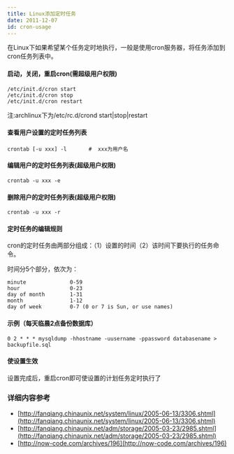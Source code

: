 ```yaml
---
title: Linux添加定时任务
date: 2011-12-07
id: cron-usage
---
```


在Linux下如果希望某个任务定时地执行，一般是使用cron服务器，将任务添加到cron任务列表中。

#### 启动，关闭，重启cron(需超级用户权限)

```text
/etc/init.d/cron start
/etc/init.d/cron stop
/etc/init.d/cron restart
```

注:archlinux下为/etc/rc.d/crond start|stop|restart

#### 查看用户设置的定时任务列表

```text
crontab [-u xxx] -l       #  xxx为用户名
```

#### 编辑用户的定时任务列表(超级用户权限)

```text
crontab -u xxx -e
```

#### 删除用户的定时任务列表(超级用户权限)

```text
crontab -u xxx -r
```

#### 定时任务的编辑规则

cron的定时任务由两部分组成：（1）设置的时间（2）该时间下要执行的任务命令。

时间分5个部分，依次为：

```text
minute              0-59
hour                0-23 
day of month        1-31
month               1-12
day of week         0-7 (0 or 7 is Sun, or use names)
```

#### 示例（每天临晨2点备份数据库）

```text
0 2 * * * mysqldump -hhostname -uusername -ppassword databasename > backupfile.sql
```

#### 使设置生效

设置完成后，重启cron即可使设置的计划任务定时执行了

### 详细内容参考

- [http://fanqiang.chinaunix.net/system/linux/2005-06-13/3306.shtml](http://fanqiang.chinaunix.net/system/linux/2005-06-13/3306.shtml)
- [http://fanqiang.chinaunix.net/adm/storage/2005-03-23/2985.shtml](http://fanqiang.chinaunix.net/adm/storage/2005-03-23/2985.shtml)
- [http://now-code.com/archives/196](http://now-code.com/archives/196)
